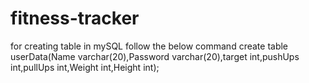 # fitness-tracker
for creating table in mySQL follow the below command
create table userData(Name varchar(20),Password varchar(20),target int,pushUps int,pullUps int,Weight int,Height int);
